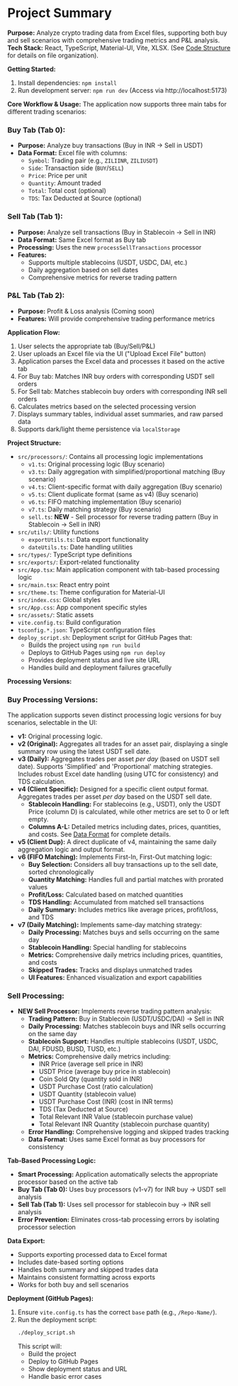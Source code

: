 # Project Summary

**Purpose:** Analyze crypto trading data from Excel files, supporting both buy and sell scenarios with comprehensive trading metrics and P&L analysis.
**Tech Stack:** React, TypeScript, Material-UI, Vite, XLSX. (See [Code Structure](mdc:.metadata/code_structure.md) for details on file organization).

**Getting Started:**
1. Install dependencies: `npm install`
2. Run development server: `npm run dev` (Access via http://localhost:5173)

**Core Workflow & Usage:**
The application now supports three main tabs for different trading scenarios:

### **Buy Tab (Tab 0):**
- **Purpose:** Analyze buy transactions (Buy in INR → Sell in USDT)
- **Data Format:** Excel file with columns:
  - `Symbol`: Trading pair (e.g., `ZILIINR`, `ZILIUSDT`)
  - `Side`: Transaction side (`BUY`/`SELL`)
  - `Price`: Price per unit
  - `Quantity`: Amount traded
  - `Total`: Total cost (optional)
  - `TDS`: Tax Deducted at Source (optional)

### **Sell Tab (Tab 1):**
- **Purpose:** Analyze sell transactions (Buy in Stablecoin → Sell in INR)
- **Data Format:** Same Excel format as Buy tab
- **Processing:** Uses the new `processSellTransactions` processor
- **Features:** 
  - Supports multiple stablecoins (USDT, USDC, DAI, etc.)
  - Daily aggregation based on sell dates
  - Comprehensive metrics for reverse trading pattern

### **P&L Tab (Tab 2):**
- **Purpose:** Profit & Loss analysis (Coming soon)
- **Features:** Will provide comprehensive trading performance metrics

**Application Flow:**
1. User selects the appropriate tab (Buy/Sell/P&L)
2. User uploads an Excel file via the UI ("Upload Excel File" button)
3. Application parses the Excel data and processes it based on the active tab
4. For Buy tab: Matches INR buy orders with corresponding USDT sell orders
5. For Sell tab: Matches stablecoin buy orders with corresponding INR sell orders
6. Calculates metrics based on the selected processing version
7. Displays summary tables, individual asset summaries, and raw parsed data
8. Supports dark/light theme persistence via `localStorage`

**Project Structure:**
- `src/processors/`: Contains all processing logic implementations
  - `v1.ts`: Original processing logic (Buy scenario)
  - `v3.ts`: Daily aggregation with simplified/proportional matching (Buy scenario)
  - `v4.ts`: Client-specific format with daily aggregation (Buy scenario)
  - `v5.ts`: Client duplicate format (same as v4) (Buy scenario)
  - `v6.ts`: FIFO matching implementation (Buy scenario)
  - `v7.ts`: Daily matching strategy (Buy scenario)
  - `sell.ts`: **NEW** - Sell processor for reverse trading pattern (Buy in Stablecoin → Sell in INR)
- `src/utils/`: Utility functions
  - `exportUtils.ts`: Data export functionality
  - `dateUtils.ts`: Date handling utilities
- `src/types/`: TypeScript type definitions
- `src/exports/`: Export-related functionality
- `src/App.tsx`: Main application component with tab-based processing logic
- `src/main.tsx`: React entry point
- `src/theme.ts`: Theme configuration for Material-UI
- `src/index.css`: Global styles
- `src/App.css`: App component specific styles
- `src/assets/`: Static assets
- `vite.config.ts`: Build configuration
- `tsconfig.*.json`: TypeScript configuration files
- `deploy_script.sh`: Deployment script for GitHub Pages that:
  - Builds the project using `npm run build`
  - Deploys to GitHub Pages using `npm run deploy`
  - Provides deployment status and live site URL
  - Handles build and deployment failures gracefully

**Processing Versions:**

### **Buy Processing Versions:**
The application supports seven distinct processing logic versions for buy scenarios, selectable in the UI:

- **v1:** Original processing logic.
- **v2 (Original):** Aggregates all trades for an asset pair, displaying a single summary row using the latest USDT sell date.
- **v3 (Daily):** Aggregates trades per asset *per day* (based on USDT sell date). Supports 'Simplified' and 'Proportional' matching strategies. Includes robust Excel date handling (using UTC for consistency) and TDS calculation.
- **v4 (Client Specific):** Designed for a specific client output format. Aggregates trades per asset *per day* based on the USDT sell date.
    - **Stablecoin Handling:** For stablecoins (e.g., USDT), only the USDT Price (column D) is calculated, while other metrics are set to 0 or left empty.
    - **Columns A-L:** Detailed metrics including dates, prices, quantities, and costs. See [Data Format](mdc:.metadata/data_format.md) for complete details.
- **v5 (Client Dup):** A direct duplicate of v4, maintaining the same daily aggregation logic and output format.
- **v6 (FIFO Matching):** Implements First-In, First-Out matching logic:
    - **Buy Selection:** Considers all buy transactions up to the sell date, sorted chronologically
    - **Quantity Matching:** Handles full and partial matches with prorated values
    - **Profit/Loss:** Calculated based on matched quantities
    - **TDS Handling:** Accumulated from matched sell transactions
    - **Daily Summary:** Includes metrics like average prices, profit/loss, and TDS
- **v7 (Daily Matching):** Implements same-day matching strategy:
    - **Daily Processing:** Matches buys and sells occurring on the same day
    - **Stablecoin Handling:** Special handling for stablecoins
    - **Metrics:** Comprehensive daily metrics including prices, quantities, and costs
    - **Skipped Trades:** Tracks and displays unmatched trades
    - **UI Features:** Enhanced visualization and export capabilities

### **Sell Processing:**
- **NEW Sell Processor:** Implements reverse trading pattern analysis:
    - **Trading Pattern:** Buy in Stablecoin (USDT/USDC/DAI) → Sell in INR
    - **Daily Processing:** Matches stablecoin buys and INR sells occurring on the same day
    - **Stablecoin Support:** Handles multiple stablecoins (USDT, USDC, DAI, FDUSD, BUSD, TUSD, etc.)
    - **Metrics:** Comprehensive daily metrics including:
      - INR Price (average sell price in INR)
      - USDT Price (average buy price in stablecoin)
      - Coin Sold Qty (quantity sold in INR)
      - USDT Purchase Cost (ratio calculation)
      - USDT Quantity (stablecoin value)
      - USDT Purchase Cost (INR) (cost in INR terms)
      - TDS (Tax Deducted at Source)
      - Total Relevant INR Value (stablecoin purchase value)
      - Total Relevant INR Quantity (stablecoin purchase quantity)
    - **Error Handling:** Comprehensive logging and skipped trades tracking
    - **Data Format:** Uses same Excel format as buy processors for consistency

**Tab-Based Processing Logic:**
- **Smart Processing:** Application automatically selects the appropriate processor based on the active tab
- **Buy Tab (Tab 0):** Uses buy processors (v1-v7) for INR buy → USDT sell analysis
- **Sell Tab (Tab 1):** Uses sell processor for stablecoin buy → INR sell analysis
- **Error Prevention:** Eliminates cross-tab processing errors by isolating processor selection

**Data Export:**
- Supports exporting processed data to Excel format
- Includes date-based sorting options
- Handles both summary and skipped trades data
- Maintains consistent formatting across exports
- Works for both buy and sell scenarios

**Deployment (GitHub Pages):**
1. Ensure `vite.config.ts` has the correct `base` path (e.g., `/Repo-Name/`).
2. Run the deployment script:
   ```bash
   ./deploy_script.sh
   ```
   This script will:
   - Build the project
   - Deploy to GitHub Pages
   - Show deployment status and URL
   - Handle basic error cases 